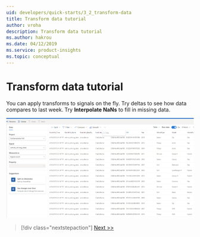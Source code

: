 ```yaml
---
uid: developers/quick-starts/3_2_transform-data
title: Transform data tutorial
author: vroha
description: Transform data tutorial
ms.author: hakrou
ms.date: 04/12/2019
ms.service: product-insights
ms.topic: conceptual
---
```

# Transform data tutorial

You can apply transforms to signals on the fly. Try deltas to see how data compares to last week. Try **Interpolate NaNs** to fill in missing data.

![Insight](2-transforms.PNG)

> [!div class="nextstepaction"]
> [Next >>](3_3_find-hidden-insights.md)
